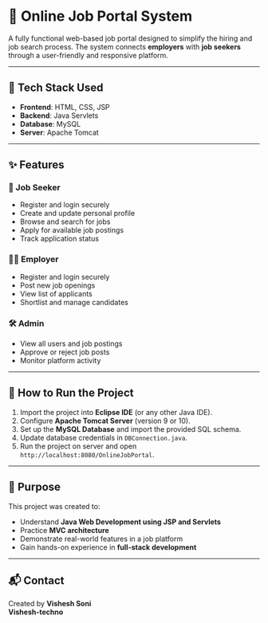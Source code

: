 # 💼 Online Job Portal System

A fully functional web-based job portal designed to simplify the hiring and job search process. The system connects **employers** with **job seekers** through a user-friendly and responsive platform.

---

## 🔧 Tech Stack Used

- **Frontend**: HTML, CSS, JSP
- **Backend**: Java Servlets
- **Database**: MySQL
- **Server**: Apache Tomcat

---

## ✨ Features

### 👤 Job Seeker
- Register and login securely
- Create and update personal profile
- Browse and search for jobs
- Apply for available job postings
- Track application status

### 🧑‍💼 Employer
- Register and login securely
- Post new job openings
- View list of applicants
- Shortlist and manage candidates

### 🛠️ Admin
- View all users and job postings
- Approve or reject job posts
- Monitor platform activity

---


## 🚀 How to Run the Project

1. Import the project into **Eclipse IDE** (or any other Java IDE).
2. Configure **Apache Tomcat Server** (version 9 or 10).
3. Set up the **MySQL Database** and import the provided SQL schema.
4. Update database credentials in `DBConnection.java`.
5. Run the project on server and open `http://localhost:8080/OnlineJobPortal`.

---

## 📌 Purpose

This project was created to:
- Understand **Java Web Development using JSP and Servlets**
- Practice **MVC architecture**
- Demonstrate real-world features in a job platform
- Gain hands-on experience in **full-stack development**

---

## 📬 Contact

Created by **Vishesh Soni**  
**Vishesh-techno**


